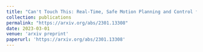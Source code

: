 ```yaml
---
title: "Can't Touch This: Real-Time, Safe Motion Planning and Control for Manipulators Under Uncertainty"
collection: publications
permalink: "https://arxiv.org/abs/2301.13308"
date: 2023-03-01
venue: 'arxiv preprint'
paperurl: 'https://arxiv.org/abs/2301.13308'
---
```

